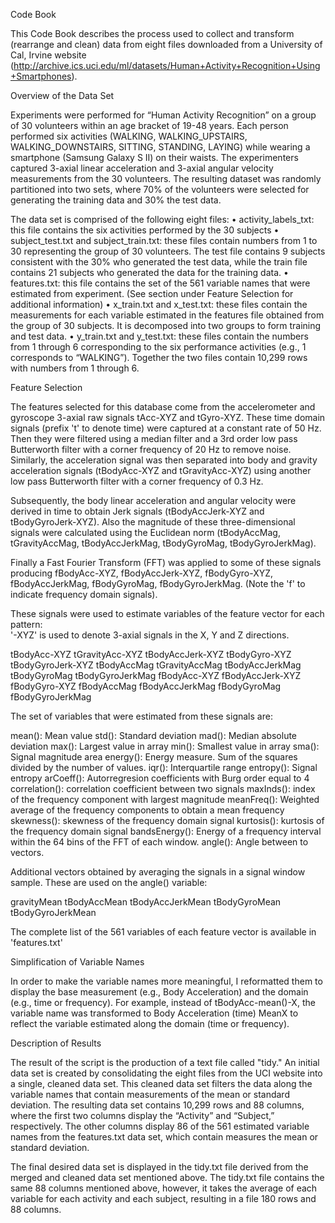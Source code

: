 Code Book

This Code Book describes the process used to collect and transform (rearrange and clean) data from eight files downloaded from a University of Cal, Irvine website (http://archive.ics.uci.edu/ml/datasets/Human+Activity+Recognition+Using+Smartphones). 

Overview of the Data Set

Experiments were performed for “Human Activity Recognition” on a group of 30 volunteers within an age bracket of 19-48 years. Each person performed six activities (WALKING, WALKING_UPSTAIRS, WALKING_DOWNSTAIRS, SITTING, STANDING, LAYING) while wearing a smartphone (Samsung Galaxy S II) on their waists. The experimenters captured 3-axial linear acceleration and 3-axial angular velocity measurements from the 30 volunteers. The resulting dataset was randomly partitioned into two sets, where 70% of the volunteers were selected for generating the training data and 30% the test data. 

The data set is comprised of the following eight files:
• activity_labels_txt: this file contains the six activities performed by the 30 subjects
• subject_test.txt and subject_train.txt: these files contain numbers from 1 to 30 representing the group of 30 volunteers. The test file contains 9    subjects consistent with the 30% who generated the test data, while the train file contains 21 subjects who generated the data for the training data.
• features.txt: this file contains the set of the 561 variable names that were estimated from experiment. (See section under Feature Selection for   additional information)
• x_train.txt and x_test.txt: these files contain the measurements for each variable estimated in the features file obtained from the group of 30   subjects. It is decomposed into two groups to form training and test data.
• y_train.txt and y_test.txt: these files contain the numbers from 1 through 6 corresponding to the six performance activities (e.g., 1 corresponds to   “WALKING”).  Together the two files contain 10,299 rows with numbers from 1 through 6.

Feature Selection 

The features selected for this database come from the accelerometer and gyroscope 3-axial raw signals tAcc-XYZ and tGyro-XYZ. These time domain signals (prefix 't' to denote time) were captured at a constant rate of 50 Hz. Then they were filtered using a median filter and a 3rd order low pass Butterworth filter with a corner frequency of 20 Hz to remove noise. Similarly, the acceleration signal was then separated into body and gravity acceleration signals (tBodyAcc-XYZ and tGravityAcc-XYZ) using another low pass Butterworth filter with a corner frequency of 0.3 Hz. 

Subsequently, the body linear acceleration and angular velocity were derived in time to obtain Jerk signals (tBodyAccJerk-XYZ and tBodyGyroJerk-XYZ). Also the magnitude of these three-dimensional signals were calculated using the Euclidean norm (tBodyAccMag, tGravityAccMag, tBodyAccJerkMag, tBodyGyroMag, tBodyGyroJerkMag). 

Finally a Fast Fourier Transform (FFT) was applied to some of these signals producing fBodyAcc-XYZ, fBodyAccJerk-XYZ, fBodyGyro-XYZ, fBodyAccJerkMag, fBodyGyroMag, fBodyGyroJerkMag. (Note the 'f' to indicate frequency domain signals). 

These signals were used to estimate variables of the feature vector for each pattern:  
'-XYZ' is used to denote 3-axial signals in the X, Y and Z directions.

tBodyAcc-XYZ
tGravityAcc-XYZ
tBodyAccJerk-XYZ
tBodyGyro-XYZ
tBodyGyroJerk-XYZ
tBodyAccMag
tGravityAccMag
tBodyAccJerkMag
tBodyGyroMag
tBodyGyroJerkMag
fBodyAcc-XYZ
fBodyAccJerk-XYZ
fBodyGyro-XYZ
fBodyAccMag
fBodyAccJerkMag
fBodyGyroMag
fBodyGyroJerkMag

The set of variables that were estimated from these signals are: 

mean(): Mean value
std(): Standard deviation
mad(): Median absolute deviation 
max(): Largest value in array
min(): Smallest value in array
sma(): Signal magnitude area
energy(): Energy measure. Sum of the squares divided by the number of values. 
iqr(): Interquartile range 
entropy(): Signal entropy
arCoeff(): Autorregresion coefficients with Burg order equal to 4
correlation(): correlation coefficient between two signals
maxInds(): index of the frequency component with largest magnitude
meanFreq(): Weighted average of the frequency components to obtain a mean frequency
skewness(): skewness of the frequency domain signal 
kurtosis(): kurtosis of the frequency domain signal 
bandsEnergy(): Energy of a frequency interval within the 64 bins of the FFT of each window.
angle(): Angle between to vectors.

Additional vectors obtained by averaging the signals in a signal window sample. These are used on the angle() variable:

gravityMean
tBodyAccMean
tBodyAccJerkMean
tBodyGyroMean
tBodyGyroJerkMean

The complete list of the 561 variables of each feature vector is available in 'features.txt'

Simplification of Variable Names

In order to make the variable names more meaningful, I reformatted them to display the base measurement (e.g., Body Acceleration) and the domain (e.g., time or frequency). For example, instead of  tBodyAcc-mean()-X, the variable name was transformed to Body Acceleration (time) MeanX to reflect the variable estimated along the domain (time or frequency).

Description of Results

The result of the script is the production of a text file called "tidy." An initial data set is created by consolidating the eight files from the UCI website into a single, cleaned data set. This cleaned data set filters the data along the variable names that contain measurements of the mean or standard deviation.  The resulting data set contains 10,299 rows and 88 columns, where the first two columns display the “Activity” and “Subject,” respectively. The other columns display 86 of the 561 estimated variable names from the features.txt data set, which contain measures the mean or standard deviation.

The final desired data set is displayed in the tidy.txt file derived from the merged and cleaned data set mentioned above. The tidy.txt file contains the same 88 columns mentioned above, however, it takes the average of each variable for each activity and each subject, resulting in a file 180 rows and 88 columns.

